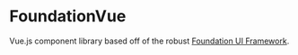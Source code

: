 # FoundationVue
Vue.js component library based off of the robust [Foundation UI Framework](https://get.foundation/sites/docs).
